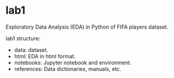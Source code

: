# lab1
Exploratory Data Analysis (EDA) in Python of FIFA players dataset.

lab1 structure:
 - data: dataset.
 - html: EDA in html format.
 - notebooks: Jupyter notebook and environment.
 - references: Data dictionaries, manuals, etc.


